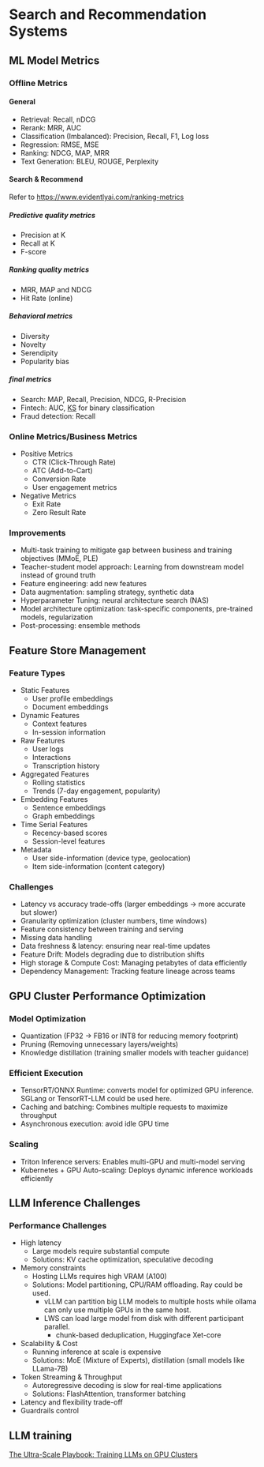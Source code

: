 # Search and Recommendation Systems

## ML Model Metrics
### Offline Metrics
#### General
- Retrieval: Recall, nDCG
- Rerank: MRR, AUC
- Classification (Imbalanced): Precision, Recall, F1, Log loss
- Regression: RMSE, MSE
- Ranking: NDCG, MAP, MRR
- Text Generation: BLEU, ROUGE, Perplexity

#### Search & Recommend

Refer to https://www.evidentlyai.com/ranking-metrics

##### Predictive quality metrics
- Precision at K
- Recall at K
- F-score

##### Ranking quality metrics
- MRR, MAP and NDCG
- Hit Rate (online)

##### Behavioral metrics
- Diversity
- Novelty
- Serendipity
- Popularity bias

##### final metrics
- Search: MAP, Recall, Precision, NDCG, R-Precision 
- Fintech: AUC, [KS](https://chatgpt.com/share/67e8bef2-cef0-800d-b4fd-348c4db92de6) for binary classification
- Fraud detection: Recall

### Online Metrics/Business Metrics
- Positive Metrics
  - CTR (Click-Through Rate)
  - ATC (Add-to-Cart)
  - Conversion Rate
  - User engagement metrics
- Negative Metrics
  - Exit Rate
  - Zero Result Rate

### Improvements
- Multi-task training to mitigate gap between business and training objectives (MMoE, PLE)
- Teacher-student model approach: Learning from downstream model instead of ground truth
- Feature engineering: add new features
- Data augmentation: sampling strategy, synthetic data
- Hyperparameter Tuning: neural architecture search (NAS)
- Model architecture optimization: task-specific components, pre-trained models, regularization
- Post-processing: ensemble methods

## Feature Store Management
### Feature Types
- Static Features
  - User profile embeddings
  - Document embeddings
- Dynamic Features
  - Context features
  - In-session information
- Raw Features
  - User logs
  - Interactions
  - Transcription history
- Aggregated Features
  - Rolling statistics
  - Trends (7-day engagement, popularity)
- Embedding Features
  - Sentence embeddings
  - Graph embeddings
- Time Serial Features
  - Recency-based scores
  - Session-level features
- Metadata
  - User side-information (device type, geolocation)
  - Item side-information (content category)

### Challenges
- Latency vs accuracy trade-offs (larger embeddings → more accurate but slower)
- Granularity optimization (cluster numbers, time windows)
- Feature consistency between training and serving
- Missing data handling
- Data freshness & latency: ensuring near real-time updates
- Feature Drift: Models degrading due to distribution shifts
- High storage & Compute Cost: Managing petabytes of data efficiently
- Dependency Management: Tracking feature lineage across teams

## GPU Cluster Performance Optimization
### Model Optimization
- Quantization (FP32 -> FB16 or INT8 for reducing memory footprint)
- Pruning (Removing unnecessary layers/weights)
- Knowledge distillation (training smaller models with teacher guidance)

### Efficient Execution
- TensorRT/ONNX Runtime: converts model for optimized GPU inference. SGLang or TensorRT-LLM could be used here.
- Caching and batching: Combines multiple requests to maximize throughput
- Asynchronous execution: avoid idle GPU time

### Scaling
- Triton Inference servers: Enables multi-GPU and multi-model serving
- Kubernetes + GPU Auto-scaling: Deploys dynamic inference workloads efficiently

## LLM Inference Challenges
### Performance Challenges
- High latency
  - Large models require substantial compute
  - Solutions: KV cache optimization, speculative decoding
- Memory constraints
  - Hosting LLMs requires high VRAM (A100)
  - Solutions: Model partitioning, CPU/RAM offloading. Ray could be used. 
    - vLLM can partition big LLM models to multiple hosts while ollama can only use multiple GPUs in the same host.
    - LWS can load large model from disk with different participant parallel.
      - chunk-based deduplication, Huggingface Xet-core
- Scalability & Cost
  - Running inference at scale is expensive
  - Solutions: MoE (Mixture of Experts), distillation (small models like LLama-7B)
- Token Streaming & Throughput
  - Autoregressive decoding is slow for real-time applications
  - Solutions: FlashAttention, transformer batching
- Latency and flexibility trade-off
- Guardrails control


## LLM training
[The Ultra-Scale Playbook: Training LLMs on GPU Clusters](https://huggingface.co/spaces/nanotron/ultrascale-playbook?section=high_level_overview)

